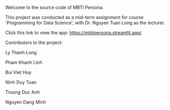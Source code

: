 Welcome to the source code of MBTI Persona.

This project was conducted as a mid-term assignment for course 'Programming for Data Science', with Dr. Nguyen Tuan Long as the lecturer.

Click this link to view the app: https://mbtipersona.streamlit.app/

Contributors to the project:

Ly Thanh Long

Pham Khanh Linh

Bui Viet Huy

Ninh Duy Tuan

Truong Duc Anh

Nguyen Dang Minh




